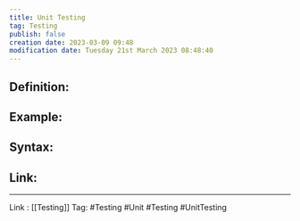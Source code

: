 ```yaml
---
title: Unit Testing
tag: Testing
publish: false
creation date: 2023-03-09 09:48
modification date: Tuesday 21st March 2023 08:48:40
---
```


## Definition:
## Example:
## Syntax:
## Link:
---
Link : [[Testing]]
Tag: #Testing #Unit #Testing #UnitTesting